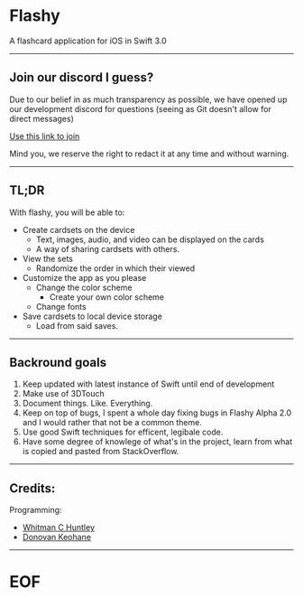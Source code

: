 # Flashy

A flashcard application for iOS in Swift 3.0

---

## Join our discord I guess?

Due to our belief in as much transparency as possible, we have opened
up our development discord for questions (seeing as Git doesn't allow
for direct messages)

[Use this link to join](https://discord.gg/XSyBjAX)

Mind you, we reserve the right to redact it at any time and without
warning.

---

## TL;DR

With flashy, you will be able to:
- Create cardsets on the device
   - Text, images, audio, and video can be displayed on the cards
   - A way of sharing cardsets with others.
- View the sets
   - Randomize the order in which their viewed
- Customize the app as you please
   - Change the color scheme
      - Create your own color scheme
   - Change fonts
- Save cardsets to local device storage
  - Load from said saves.
   
---
## Backround goals

1. Keep updated with latest instance of Swift until end of development
2. Make use of 3DTouch
3. Document things. Like. Everything.
4. Keep on top of bugs, I spent a whole day fixing bugs in Flashy Alpha 2.0 and I would rather that not be a common theme.
5. Use good Swift techniques for efficent, legibale code.
6. Have some degree of knowlege of what's in the project, learn from what is copied and pasted from StackOverflow.

---
## Credits:

Programming:
- [Whitman C Huntley](https://github.com/whitman-colm)
- [Donovan Keohane](https://github.com/donovank)

---

# EOF
